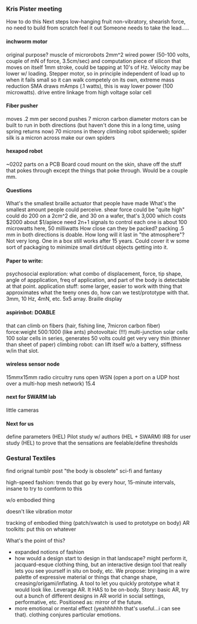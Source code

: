 ### Kris Pister meeting
How to do this
Next steps
low-hanging fruit
non-vibratory, shearish force, 
no need to build from scratch
feel it out
Someone needs to take the lead.....


#### inchworm motor
original purpose? muscle of microrobots
2mm^2
wired power (50-100 volts, couple of mN of force, 3.5cm/sec) and computation
piece of silicon that moves on itself
1mm stroke, could be tapping at 10's of Hz.
Velocity may be lower w/ loading. Stepper motor, so in principle independent of load up to when it fails
small so it can walk competely on its own, extreme mass reduction
SMA draws mAmps (.1 watts), this is way lower power (100 microwatts).
drive entire linkage from high voltage solar cell

#### Fiber pusher
moves .2 mm per second
pushes 7 micron carbon diameter
motors can be built to run in both directions (but haven't done this in a long time, using spring returns now)
70 microns in theory
climbing robot
spiderweb; spider silk is a micron across
make our own spiders

#### hexapod robot
~0202 parts on a PCB Board
coud mount on the skin, shave off the stuff that pokes through except the things that poke through. Would be a couple mm.

#### Questions
What's the smallest braille actuator that people have made
What's the smallest amount people could perceive.
shear force could be "quite high"
could do 200 on a 2cm^2 die, and 30 on a wafer, that's 3,000 which costs $2000 about $1/apiece
need 2n+1 signals to control
each one is about 100 microwatts here, 50 milliwatts
How close can they be packed? packing .5 mm in both directions is doable.
How long will it last in "the atmosphere"? Not very long. One in a box still works after 15 years. Could cover it w some sort of packaging to minimize small dirt/dust objects getting into it.

#### Paper to write:
psychosocial exploration: what combo of displacement, force, tip shape, angle of appplication, freq of application, and part of the body is detectable at that point.
application stuff: some larger, easier to work with thing that approximates what the teeny ones do, how can we test/prototype with that. 3mm, 10 Hz, 4mN, etc. 5x5 array.
Braille display

#### aspirinbot: DOABLE
that can climb on fibers (hair, fishing line, 7micron carbon fiber)
force:weight 500:1000 (like ants)
photovoltaic (!!!) multi-junction solar cells
100 solar cells in series, generates 50 volts
could get very very thin (thinner than sheet of paper)
climbing robot: can lift itself w/o a battery, stiffness w/in that slot. 

#### wireless sensor node
15mmx15mm
radio circuitry
runs open WSN (open a port on a UDP host over a multi-hop mesh network)
15.4

#### next for SWARM lab
little cameras

#### Next for us
define parameters (HEL)
Pilot study w/ authors (HEL + SWARM)
IRB for user study (HEL) to prove that the sensations are feelable/define thresholds


### Gestural Textiles
find orignal tumblr post
"the body is obsolete"
sci-fi and fantasy

high-speed fashion: trends that go by every hour, 15-minute intervals, insane to try to comform to this

w/o embodied thing

doesn't like vibration motor

tracking of embodied thing (patch/swatch is used to prototype on body)
AR toolkits: put this on whatever

What's the point of this?
- expanded notions of fashion
- how would a design start to design in that landscape? might perform it, jacquard-esque clothing thing, but an interactive design tool that really lets you see yourself in situ on body, etc. We propose: bringing in a wire palette of expressive material or things that change shape, creasing/origami/inflating. A tool to let you quickly prototype what it would look like. Leverage AR. It HAS to be on-body. Story: basic AR, try out a bunch of different designs in AR world in social settings, performative, etc. Positioned as: mirror of the future. 
- more emotional or mental effect (yeahhhhhh that's useful...i can see that). clothing conjures particular emotions.
